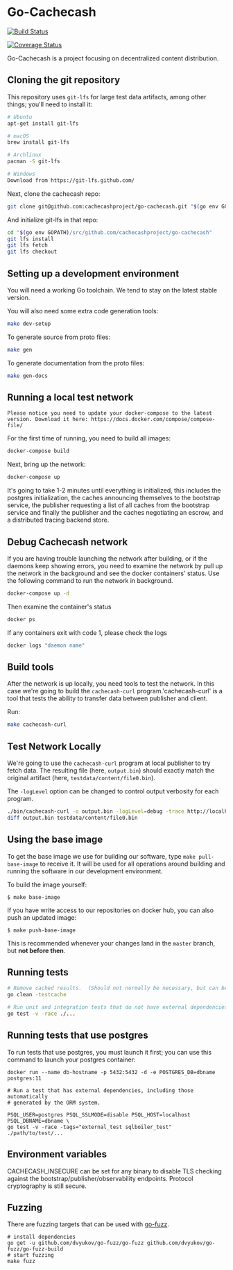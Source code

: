 # Go-Cachecash

[![Build Status](https://travis-ci.com/cachecashproject/go-cachecash.svg?token=utLK2DGqpJaDNkKeJ4fh&branch=master)](https://travis-ci.com/cachecashproject/go-cachecash)

[![Coverage Status](https://coveralls.io/repos/github/cachecashproject/go-cachecash/badge.svg?t=0cosgH)](https://coveralls.io/github/cachecashproject/go-cachecash)

Go-Cachecash is a project focusing on decentralized content distribution.
## Cloning the git repository

This repository uses `git-lfs` for large test data artifacts, among other things; you'll need to install it:

```bash
# Ubuntu
apt-get install git-lfs

# macOS
brew install git-lfs

# Archlinux
pacman -S git-lfs

# Windows
Download from https://git-lfs.github.com/
```

Next, clone the cachecash repo:

```bash
git clone git@github.com:cachecashproject/go-cachecash.git "$(go env GOPATH)/src/github.com/cachecashproject/go-cachecash"
```

And initialize git-lfs in that repo:

```bash
cd "$(go env GOPATH)/src/github.com/cachecashproject/go-cachecash"
git lfs install
git lfs fetch
git lfs checkout
```
## Setting up a development environment

You will need a working Go toolchain.  We tend to stay on the latest stable version.

You will also need some extra code generation tools:

```bash
make dev-setup
```

To generate source from proto files:

```bash
make gen
```

To generate documentation from the proto files:

```bash
make gen-docs
```

## Running a local test network

`Please notice you need to update your docker-compose to the latest version. Download it here: https://docs.docker.com/compose/compose-file/`

For the first time of running, you need to build all images:


```bash
docker-compose build
```

Next, bring up the network:

```bash
docker-compose up
```

It's going to take 1-2 minutes until everything is initialized, this includes the postgres initialization, the caches
announcing themselves to the bootstrap service, the publisher requesting a list of all caches from the bootstrap service
and finally the publisher and the caches negotiating an escrow, and a distributed tracing backend store. 

## Debug Cachecash network
If you are having trouble launching the network after building, or if the daemons keep showing errors, you need to examine the network by pull up the network in the background and see the docker containers' status.
Use the following command to run the network in background.
```bash
docker-compose up -d
```
Then examine the container's status
```bash
docker ps
```
If any containers exit with code 1, please check the logs
```bash
docker logs "daemon name"
```
## Build tools

After the network is up locally, you need tools to test the network.
In this case we're going to build the `cachecash-curl` program.'cachecash-curl' is a tool that tests the ability to transfer data between publisher and client.

Run:

```bash
make cachecash-curl
```

## Test Network Locally

We're going to use the `cachecash-curl` program at local publisher to try fetch data. The resulting file
(here, `output.bin`) should exactly match the original artifact (here, `testdata/content/file0.bin`).

The `-logLevel` option can be changed to control output verbosity for each program.

```bash
./bin/cachecash-curl -o output.bin -logLevel=debug -trace http://localhost:14268 cachecash://localhost:7070/file0.bin
diff output.bin testdata/content/file0.bin
```

[typescript-cachecash]: https://github.com/cachecashproject/typescript-cachecash


## Using the base image

To get the base image we use for building our software, type `make
pull-base-image` to receive it. It will be used for all operations around
building and running the software in our development environment.

To build the image yourself:

```shell
$ make base-image
```

If you have write access to our repositories on docker hub, you can also push
an updated image:

```shell
$ make push-base-image
```

This is recommended whenever your changes land in the `master` branch, but
**not before then**.

## Running tests

```bash
# Remove cached results.  (Should not normally be necessary, but can be useful while working on the test suite.)
go clean -testcache

# Run unit and integration tests that do not have external dependencies.
go test -v -race ./...
```

## Running tests that use postgres

To run tests that use postgres, you must launch it first; you can use this command to launch your postgres container:

```shell
docker run --name db-hostname -p 5432:5432 -d -e POSTGRES_DB=dbname postgres:11

# Run a test that has external dependencies, including those automatically
# generated by the ORM system.

PSQL_USER=postgres PSQL_SSLMODE=disable PSQL_HOST=localhost PSQL_DBNAME=dbname \
go test -v -race -tags="external_test sqlboiler_test" ./path/to/test/...
```

## Environment variables

CACHECASH_INSECURE can be set for any binary to disable TLS checking against the
bootstrap/publisher/observability endpoints. Protocol cryptography is still
secure.

## Fuzzing

There are fuzzing targets that can be used with [go-fuzz](https://github.com/dvyukov/go-fuzz).

```
# install dependencies
go get -u github.com/dvyukov/go-fuzz/go-fuzz github.com/dvyukov/go-fuzz/go-fuzz-build
# start fuzzing
make fuzz
```
